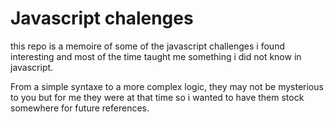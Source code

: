 # Javascript chalenges

this repo is a memoire of some of the javascript challenges i found interesting and most of the time taught me something i did not know in javascript.

From a simple syntaxe to a more complex logic, they may not be mysterious to you but for me they were at that time so i wanted to have them stock somewhere for future references.
